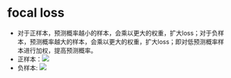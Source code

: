 # focal loss
- 对于正样本，预测概率越小的样本，会乘以更大的权重，扩大loss；对于负样本，预测概率越大的样本，会乘以更大的权重，扩大loss；即对低预测概率样本进行加权，提高预测概率。
- 正样本：![](https://latex.codecogs.com/svg.latex?-(1-y_p)\log(y_p))
- 负样本: ![](https://latex.codecogs.com/svg.latex?-y_p\log(1-y_p))
